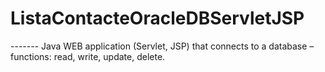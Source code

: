 # ListaContacteOracleDBServletJSP

------- Java WEB application (Servlet, JSP) that connects to a database – functions: read, write, update, delete.
